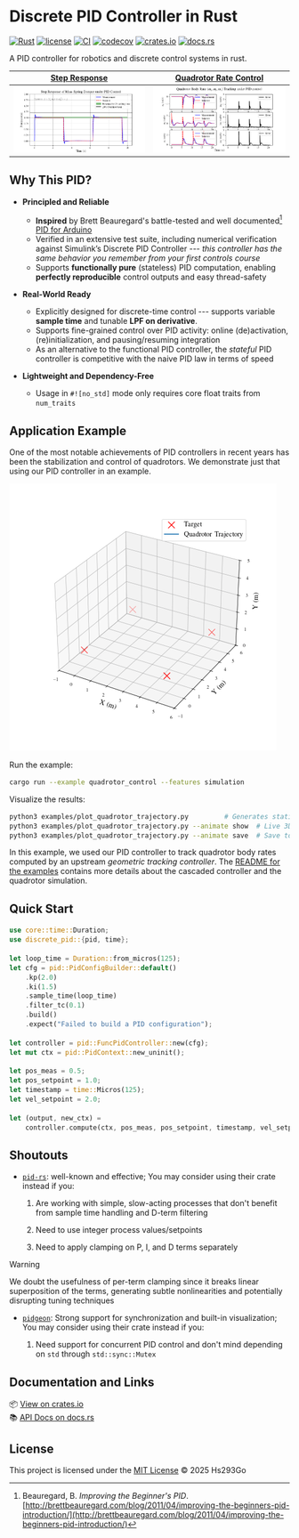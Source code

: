 # Discrete PID Controller in Rust

[![Rust](https://img.shields.io/badge/rust-stable-blue.svg)](https://www.rust-lang.org/)
[![license](https://img.shields.io/badge/license-MIT-blue.svg)](./LICENSE)
[![CI](https://github.com/Hs293Go/discrete_pid/actions/workflows/ci.yml/badge.svg)](https://github.com/Hs293Go/discrete_pid/actions)
[![codecov](https://codecov.io/gh/Hs293Go/discrete_pid/refs/head/main/graph/badge.svg)](https://codecov.io/gh/Hs293Go/discrete_pid)
[![crates.io](https://img.shields.io/crates/v/discrete_pid.svg)](https://crates.io/crates/discrete_pid)
[![docs.rs](https://docs.rs/discrete_pid/badge.svg)](https://docs.rs/discrete_pid)

A PID controller for robotics and discrete control systems in rust.

| [Step Response](./examples/step_response.rs)                                                                     | [Quadrotor Rate Control](./examples/quadrotor_control.rs)                                                                |
| ---------------------------------------------------------------------------------------------------------------- | ------------------------------------------------------------------------------------------------------------------------ |
| ![Step Response](https://raw.githubusercontent.com/Hs293Go/discrete_pid/refs/heads/main/media/step_response.png) | ![Quadrotor Control](https://raw.githubusercontent.com/Hs293Go/discrete_pid/refs/heads/main/media/quadrotor_control.png) |

## Why This PID?

- **Principled and Reliable**

  - **Inspired** by Brett Beauregard's battle-tested and well documented[^1]
    [PID for Arduino](https://github.com/br3ttb/Arduino-PID-Library)
  - Verified in an extensive test suite, including numerical verification
    against Simulink’s Discrete PID Controller --- _this controller has the same
    behavior you remember from your first controls course_
  - Supports **functionally pure** (stateless) PID computation, enabling
    **perfectly reproducible** control outputs and easy thread-safety

- **Real-World Ready**

  - Explicitly designed for discrete-time control --- supports variable **sample
    time** and tunable **LPF on derivative**.
  - Supports fine-grained control over PID activity: online (de)activation,
    (re)initialization, and pausing/resuming integration
  - As an alternative to the functional PID controller, the _stateful_ PID
    controller is competitive with the naive PID law in terms of speed

- **Lightweight and Dependency-Free**

  - Usage in `#![no_std]` mode only requires core float traits from `num_traits`

## Application Example

One of the most notable achievements of PID controllers in recent years has been
the stabilization and control of quadrotors. We demonstrate just that using our
PID controller in an example.

![Quadrotor 3D trajectory](https://raw.githubusercontent.com/Hs293Go/discrete_pid/refs/heads/main/media/quadrotor_animation.gif)

Run the example:

```sh
cargo run --example quadrotor_control --features simulation
```

Visualize the results:

```sh
python3 examples/plot_quadrotor_trajectory.py         # Generates static plot
python3 examples/plot_quadrotor_trajectory.py --animate show  # Live 3D animation
python3 examples/plot_quadrotor_trajectory.py --animate save  # Save to GIF
```

In this example, we used our PID controller to track quadrotor body rates
computed by an upstream _geometric tracking controller_. The
[README for the examples](examples/README.md) contains more details about the
cascaded controller and the quadrotor simulation.

## Quick Start

```rust
use core::time::Duration;
use discrete_pid::{pid, time};

let loop_time = Duration::from_micros(125);
let cfg = pid::PidConfigBuilder::default()
    .kp(2.0)
    .ki(1.5)
    .sample_time(loop_time)
    .filter_tc(0.1)
    .build()
    .expect("Failed to build a PID configuration");

let controller = pid::FuncPidController::new(cfg);
let mut ctx = pid::PidContext::new_uninit();

let pos_meas = 0.5;
let pos_setpoint = 1.0;
let timestamp = time::Micros(125);
let vel_setpoint = 2.0;

let (output, new_ctx) =
    controller.compute(ctx, pos_meas, pos_setpoint, timestamp, vel_setpoint.into());
```

## Shoutouts

- [`pid-rs`](https://crates.io/crates/pid): well-known and effective; You may
  consider using their crate instead if you:

  1. Are working with simple, slow-acting processes that don't benefit from
     sample time handling and D-term filtering

  2. Need to use integer process values/setpoints

  3. Need to apply clamping on P, I, and D terms separately

> [!WARNING]
>
> We doubt the usefulness of per-term clamping since it breaks linear
> superposition of the terms, generating subtle nonlinearities and potentially
> disrupting tuning techniques

- [`pidgeon`](https://github.com/security-union/pidgeon/tree/main): Strong
  support for synchronization and built-in visualization; You may consider using
  their crate instead if you:

  1. Need support for concurrent PID control and don't mind depending on `std`
     through `std::sync::Mutex`

## Documentation and Links

📦 [View on crates.io](https://crates.io/crates/discrete_pid)  
📚 [API Docs on docs.rs](https://docs.rs/discrete_pid)

## License

This project is licensed under the [MIT License](./LICENSE) © 2025 Hs293Go

[^1]:
    Beauregard, B. _Improving the Beginner's PID_.
    [http://brettbeauregard.com/blog/2011/04/improving-the-beginners-pid-introduction/](http://brettbeauregard.com/blog/2011/04/improving-the-beginners-pid-introduction/)
